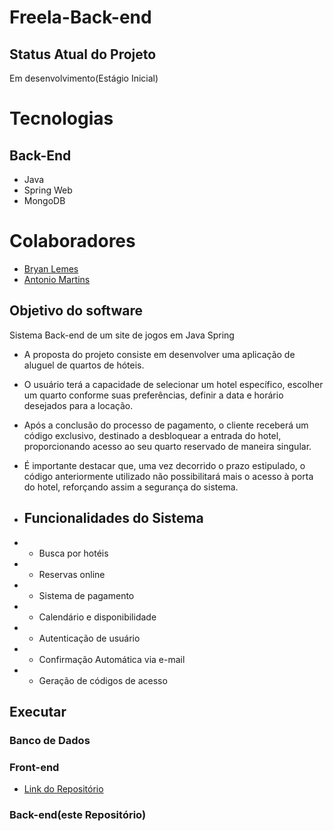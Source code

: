 # Freela-Back-end

## Status Atual do Projeto
Em desenvolvimento(Estágio Inicial)

# Tecnologias
## Back-End
* Java
* Spring Web
* MongoDB

# Colaboradores
  * [Bryan Lemes](https://github.com/BryanMzili)
  * [Antonio Martins](https://github.com/AntonioMartinss)

## Objetivo do software
Sistema Back-end de um site de jogos em Java Spring

- A proposta do projeto consiste em desenvolver uma aplicação de aluguel de quartos de hóteis. 
- O usuário terá a capacidade de selecionar um hotel específico, escolher um quarto conforme suas preferências, definir a data e horário desejados para a locação.
- Após a conclusão do processo de pagamento, o cliente receberá um código exclusivo, destinado a desbloquear a entrada do hotel, proporcionando acesso ao seu quarto reservado de maneira singular.
- É importante destacar que, uma vez decorrido o prazo estipulado, o código anteriormente utilizado não possibilitará mais o acesso à porta do hotel, reforçando assim a segurança do sistema.


- ## Funcionalidades do Sistema
- * Busca por hotéis 
- * Reservas online
- * Sistema de pagamento
- * Calendário e disponibilidade
- * Autenticação de usuário
- * Confirmação Automática via e-mail
- * Geração de códigos de acesso
 

## Executar
### Banco de Dados

### Front-end
  * [Link do Repositório](https://github.com/AntonioMartinss/freela_front)
    
### Back-end(este Repositório)


